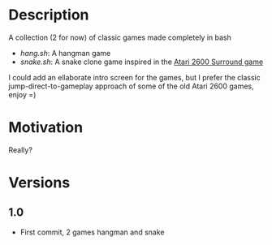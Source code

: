 Description
===========

A collection (2 for now) of classic games made completely in bash

- *hang.sh*: A hangman game 
- *snake.sh*: A snake clone game inspired in the 
            [Atari 2600 Surround game](http://en.wikipedia.org/wiki/Surround_(video_game))

I could add an ellaborate intro screen for the games, but I prefer the classic 
jump-direct-to-gameplay approach of some of the old Atari 2600 games, enjoy =)

Motivation
==========

Really? 

Versions
========

## 1.0
- First commit, 2 games hangman and snake
